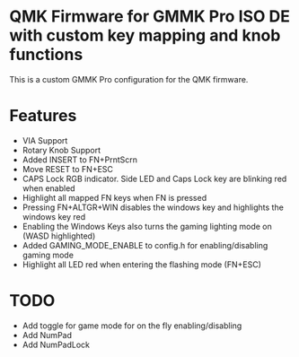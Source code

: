 # QMK Firmware for GMMK Pro ISO DE with custom key mapping and knob functions

This is a custom GMMK Pro configuration for the QMK firmware.

# Features
- VIA Support
- Rotary Knob Support
- Added INSERT to FN+PrntScrn
- Move RESET to FN+ESC
- CAPS Lock RGB indicator. Side LED and Caps Lock key are blinking red when enabled
- Highlight all mapped FN keys when FN is pressed
- Pressing FN+ALTGR+WIN disables the windows key and highlights the windows key red
- Enabling the Windows Keys also turns the gaming lighting mode on (WASD highlighted)
- Added GAMING_MODE_ENABLE to config.h for enabling/disabling gaming mode
- Highlight all LED red when entering the flashing mode (FN+ESC)

# TODO
- Add toggle for game mode for on the fly enabling/disabling
- Add NumPad
- Add NumPadLock
